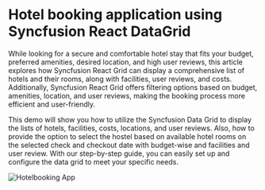 # Hotel booking application using Syncfusion React DataGrid
While looking for a secure and comfortable hotel stay that fits your budget, preferred amenities, desired location, and high user reviews, this article explores how Syncfusion React Grid can display a comprehensive list of hotels and their rooms, along with facilities, user reviews, and costs. Additionally, Syncfusion React Grid offers filtering options based on budget, amenities, location, and user reviews, making the booking process more efficient and user-friendly.

This demo will show you how to utilize the Syncfusion Data Grid to display the lists of hotels, facilities, costs, locations, and user reviews. Also, how to provide the option to select the hostel based on available hotel rooms on the selected check and checkout date with budget-wise and facilities and user review. With our step-by-step guide, you can easily set up and configure the data grid to meet your specific needs.

![Hotelbooking App](images/hotel-app.gif)

